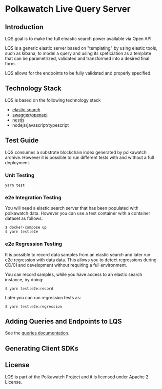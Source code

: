 # Polkawatch Live Query Server

## Introduction

LQS goal is to make the full eleastic search power available via Open API. 

LQS is a generic elastic server based on "templating" by using elastic tools, such as kibana, to model a query and 
using its speficiation as a template that can be parametrized, validated and transformed into a desired final form.

LQS allows for the endpoints to be fully validated and properly specified.

## Technology Stack

LQS is based on the following technology stack

- [elastic search](www.elastic.co)
- [swagger](https://swagger.io)/[openapi](https://www.openapis.org/)
- [nestjs](https://nestjs.com/)
- nodejs/javascript/typescript

## Test Guide

LQS consumes a substrate blockchain index generated by polkawatch archive. However it is possible to run different tests 
with and without a full deployment.

### Unit Testing

```yarn test```

### e2e Integration Testing

You will need a elastic search server that has been populated with polkawatch data. However you can use a test container
with a container dataset as follows:

```$bash
$ docker-compose up
$ yarn test:e2e
```

### e2e Regression Testing

It is possible to record data samples from an elastic search and later run e2e regression with data data. This allows
you to detect regressions during CD/CI and development without requiring a full environment.

You can record samples, while you have access to an elastic search instance, by doing:

```$ yarn test:e2e:record```

Later you can run regression tests as:

```$ yarn test:e2e:regression```

## Adding Queries and Endpoints to LQS

See the [queries documentation](./src/queries/Readme.md).

## Generating Client SDKs

## License

LQS is part of the Polkawatch Project and it is licensed under Apache 2 License.